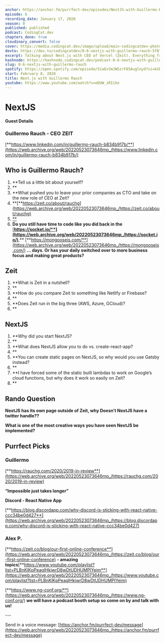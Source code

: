 ```yaml
---
anchor: https://anchor.fm/purrfect-dev/episodes/NextJS-with-Guillermo-Rauch-eani0n
episode: 6
recording_date: January 17, 2020
season: 0
published: published
podcast: CodingCat.dev
chapters_done: true
cloudinary_convert: false
cover: https://media.codingcat.dev/image/upload/main-codingcatdev-photo/b7qvododher1u0pgfgn7.png
devto: https://dev.to/codingcatdev/0-6-nextjs-with-guillermo-rauch-5f8l
excerpt: Talking about Next.js with CEO of Vercel (Zeit). Everything from why Next.js was started to comparing where to host it.
hashnode: https://hashnode.codingcat.dev/podcast-0-6-nextjs-with-guillermo-rauch
slug: 0-6-nextjs-with-guillermo-rauch
spotify: https://open.spotify.com/episode/51aEvSmJWSzrF85Auglnyd?si=kSbGG4kGQKqMwtpQTXEdtg
start: February 8, 2020
title: Next.js with Guillermo Rauch
youtube: https://www.youtube.com/watch?v=eDUW_zRIiho
---
```


# **NextJS**

**Guest Details**

### **Guillermo Rauch - CEO ZEIT**

[**https://www.linkedin.com/in/guillermo-rauch-b834b917b/**](https://web.archive.org/web/20220523073646mp_/https://www.linkedin.com/in/guillermo-rauch-b834b917b/)

## **Who is Guillermo Rauch?**

1.  \*\*Tell us a little bit about yourself?
2.  \*\*
3.  \*\*What pushed you to leave your prior companies as CTO and take on the new role of CEO at Zeit?
4.  \*\*[\*\*https://zeit.co/about/rauchg](https://web.archive.org/web/20220523073646mp_/https://zeit.co/about/rauchg)
5.  [\*\*](https://web.archive.org/web/20220523073646mp_/https://zeit.co/about/rauchg)
6.  **Do you still have time to code like you did back in the** [**https://socket.io/**](https://web.archive.org/web/20220523073646mp_/https://socket.io/)**,** [**https://mongoosejs.com/**](https://web.archive.org/web/20220523073646mp_/https://mongoosejs.com/) **… days. Or has your daily switched over to more business focus and making great products?**

## **Zeit**

1.  \*\*What is Zeit in a nutshell?
2.  \*\*
3.  \*\*How do you compare Zeit to something like Netlify or Firebase?
4.  \*\*
5.  \*\*Does Zeit run in the big three (AWS, Azure, GCloud)?
6.  \*\*

## **NextJS**

1.  \*\*Why did you start NextJS?
2.  \*\*
3.  \*\*What does NextJS allow you to do vs. create-react-app?
4.  \*\*
5.  \*\*You can create static pages on NextJS, so why would you use Gatsby instead?
6.  \*\*
7.  \*\*I have forced some of the static built lambdas to work on Google’s cloud functions, but why does it work so easily on Zeit?
8.  \*\*

## **Rando Question**

**NextJS has its own page outside of Zeit, why Doesn’t NextJS have a twitter handle??**

**What is one of the most creative ways you have seen NextJS be implemented?**

## **Purrfect Picks**

### **Guillermo**

[**https://rauchg.com/2020/2019-in-review**](https://web.archive.org/web/20220523073646mp_/https://rauchg.com/2020/2019-in-review)

**“Impossible just takes longer”**

**Discord - React Native App**

[**https://blog.discordapp.com/why-discord-is-sticking-with-react-native-ccc34be0d427**](https://web.archive.org/web/20220523073646mp_/https://blog.discordapp.com/why-discord-is-sticking-with-react-native-ccc34be0d427)

### **Alex P.**

[**https://zeit.co/blog/our-first-online-conference**](https://web.archive.org/web/20220523073646mp_/https://zeit.co/blog/our-first-online-conference) **\- amazing topics**[**https://www.youtube.com/playlist?list=PLBnKlKpPeaglHkjwrD8wDtUDHUMPIYeim**](https://web.archive.org/web/20220523073646mp_/https://www.youtube.com/playlist?list=PLBnKlKpPeaglHkjwrD8wDtUDHUMPIYeim)

[**https://www.ng-conf.org/**](https://web.archive.org/web/20220523073646mp_/https://www.ng-conf.org/) **we will have a podcast booth setup so come on by and talk with us!**

\---

Send in a voice message: [https://anchor.fm/purrfect-dev/message](https://web.archive.org/web/20220523073646mp_/https://anchor.fm/purrfect-dev/message)
